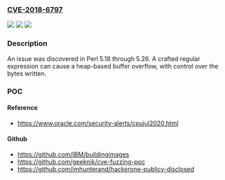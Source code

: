 ### [CVE-2018-6797](https://cve.mitre.org/cgi-bin/cvename.cgi?name=CVE-2018-6797)
![](https://img.shields.io/static/v1?label=Product&message=n%2Fa&color=blue)
![](https://img.shields.io/static/v1?label=Version&message=n%2Fa&color=blue)
![](https://img.shields.io/static/v1?label=Vulnerability&message=n%2Fa&color=brighgreen)

### Description

An issue was discovered in Perl 5.18 through 5.26. A crafted regular expression can cause a heap-based buffer overflow, with control over the bytes written.

### POC

#### Reference
- https://www.oracle.com/security-alerts/cpujul2020.html

#### Github
- https://github.com/IBM/buildingimages
- https://github.com/geeknik/cve-fuzzing-poc
- https://github.com/imhunterand/hackerone-publicy-disclosed

